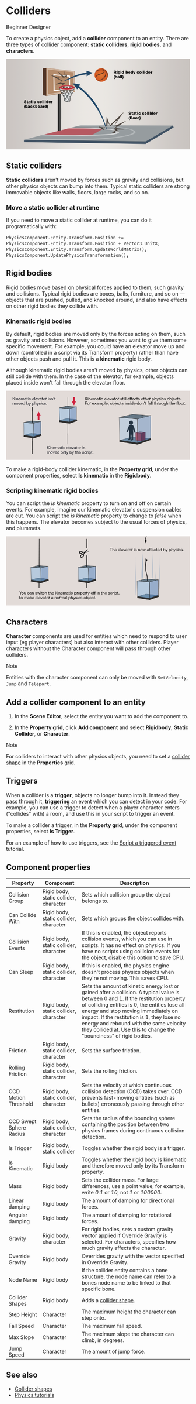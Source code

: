 # Colliders

<span class="label label-doc-level">Beginner</span>
<span class="label label-doc-audience">Designer</span>

To create a physics object, add a **collider** component to an entity. There are three types of collider component: **static colliders**,  **rigid bodies**, and **characters**.

![Static and rigid body colliders](media/static-and-rigid-body-colliders.png)

## Static colliders

**Static colliders** aren't moved by forces such as gravity and collisions, but other physics objects can bump into them. Typical static colliders are strong immovable objects like walls, floors, large rocks, and so on.

### Move a static collider at runtime
If you need to move a static collider at runtime, you can do it programatically with:

```
PhysicsComponent.Entity.Transform.Position += PhysicsComponent.Entity.Transform.Position + Vector3.UnitX;
PhysicsComponent.Entity.Transform.UpdateWorldMatrix();
PhysicsComponent.UpdatePhysicsTransformation();
```

## Rigid bodies

Rigid bodies move based on physical forces applied to them, such gravity and collisions. Typical rigid bodies are boxes, balls, furniture, and so on — objects that are pushed, pulled, and knocked around, and also have effects on other rigid bodies they collide with.

### Kinematic rigid bodies

By default, rigid bodies are moved only by the forces acting on them, such as gravity and collisions. However, sometimes you want to give them some specific movement. For example, you could have an elevator move up and down (controlled in a script via its Transform property) rather than have other objects push and pull it. This is a **kinematic** rigid body.

Although kinematic rigid bodies aren't moved by physics, other objects can still collide with them. In the case of the elevator, for example, objects placed inside won't fall through the elevator floor.

![Kinematic elevator](media/kinematic-elevator-1.png)

To make a rigid-body collider kinematic, in the **Property grid**, under the component properties, select **Is kinematic** in the **Rigidbody**.

### Scripting kinematic rigid bodies
You can script the _is kinematic_ property to turn on and off on certain events. For example, imagine our kinematic elevator's suspension cables are cut. You can script the _is kinematic_ property to change to _false_ when this happens. The elevator becomes subject to the usual forces of physics, and plummets.

![Kinematic elevator with objects](media/kinematic-elevator-2.png)

## Characters

**Character** components are used for entities which need to respond to user input (eg player characters) but also interact with other colliders. Player characters without the Character component will pass through other colliders.

> [!Note]
> Entities with the character component can only be moved with `SetVelocity`, `Jump` and `Teleport`.

## Add a collider component to an entity

1. In the **Scene Editor**, select the entity you want to add the component to.

2. In the **Property grid**, click **Add component** and select **Rigidbody**, **Static Collider**, or **Character**.

>[!Note]
> For colliders to interact with other physics objects, you need to set a [collider shape](collider-shapes.md) in the **Properties** grid.

## Triggers
When a collider is a **trigger**, objects no longer bump into it. Instead they pass through it, **triggering** an event which you can detect in your code. For example, you can use a trigger to detect when a player character enters ("collides" with) a room, and use this in your script to trigger an event.

To make a collider a trigger, in the **Property grid**, under the component properties, select **Is Trigger**.

For an example of how to use triggers, see the [Script a triggered event](tutorials/script-a-triggered-event.md) tutorial.

## Component properties

Property              | Component             |  Description
----------------------|-----------------------|---------------------------------
Collision Group       | Rigid body, static collider, character             | Sets which collision group the object belongs to.
Can Collide With      | Rigid body, static collider, character             | Sets which groups the object collides with.
Collision Events      | Rigid body, static collider, character              | If this is enabled, the object reports collision events, which you can use in scripts. It has no effect on physics. If you have no scripts using collision events for the object, disable this option to save CPU.
Can Sleep             | Rigid body, static collider, character              | If this is enabled, the physics engine doesn't process physics objects when they're not moving. This saves CPU.
Restitution           | Rigid body, static collider, character             | Sets the amount of kinetic energy lost or gained after a collision. A typical value is between 0 and 1. If the restitution property of colliding entities is 0, the entities lose all energy and stop moving immediately on impact. If the restitution is 1, they lose no energy and rebound with the same velocity they collided at. Use this to change the "bounciness" of rigid bodies.
Friction              | Rigid body, static collider, character              | Sets the surface friction.
Rolling Friction      | Rigid body, static collider, character              | Sets the rolling friction.
CCD Motion Threshold  | Rigid body, static collider, character               | Sets the velocity at which continuous collision detection (CCD) takes over. CCD prevents fast-moving entities (such as bullets) erroneously passing through other entities.
CCD Swept Sphere Radius | Rigid body, static collider, character             |  Sets the radius of the bounding sphere containing the position between two physics frames during continuous collision detection.
Is Trigger            | Rigid body, static collider                          |  Toggles whether the rigid body is a trigger.
Is Kinematic          | Rigid body                                           | Toggles whether the rigid body is kinematic and therefore moved only by its Transform property.
Mass                  | Rigid body                                           | Sets the collider mass. For large differences, use a point value; for example, write *0.1* or *10*, not *1* or *100000*.
Linear damping        | Rigid body                                           | The amount of damping for directional forces.
Angular damping       | Rigid body                                          | The amount of damping for rotational forces.
Gravity               | Rigid body, character                             | For rigid bodies, sets a custom gravity vector applied if Override Gravity is selected. For characters, specifies how much gravity affects the character.
Override Gravity      | Rigid body                                           | Overrides gravity with the vector specified in Override Gravity.
Node Name             | Rigid body                                        | If the collider entity contains a bone structure, the node name can refer to a bones node name to be linked to that specific bone.
Collider Shapes       | Rigid body                                       | Adds a [collider shape](collider-shapes.md).
Step Height           | Character                                        | The maximum height the character can step onto.
Fall Speed            | Character                                        | The maximum fall speed.
Max Slope             | Character                                         | The maximum slope the character can climb, in degrees. 
Jump Speed            | Character                                        | The amount of jump force.

## See also
* [Collider shapes](collider-shapes.md)
* [Physics tutorials](tutorials/index.md)